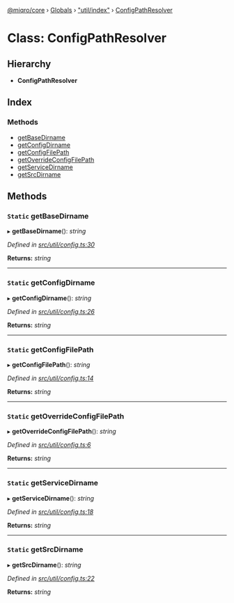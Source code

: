 [@miqro/core](../README.md) › [Globals](../globals.md) › ["util/index"](../modules/_util_index_.md) › [ConfigPathResolver](_util_index_.configpathresolver.md)

# Class: ConfigPathResolver

## Hierarchy

* **ConfigPathResolver**

## Index

### Methods

* [getBaseDirname](_util_index_.configpathresolver.md#static-getbasedirname)
* [getConfigDirname](_util_index_.configpathresolver.md#static-getconfigdirname)
* [getConfigFilePath](_util_index_.configpathresolver.md#static-getconfigfilepath)
* [getOverrideConfigFilePath](_util_index_.configpathresolver.md#static-getoverrideconfigfilepath)
* [getServiceDirname](_util_index_.configpathresolver.md#static-getservicedirname)
* [getSrcDirname](_util_index_.configpathresolver.md#static-getsrcdirname)

## Methods

### `Static` getBaseDirname

▸ **getBaseDirname**(): *string*

*Defined in [src/util/config.ts:30](https://github.com/claukers/miqro-core/blob/01b49b2/src/util/config.ts#L30)*

**Returns:** *string*

___

### `Static` getConfigDirname

▸ **getConfigDirname**(): *string*

*Defined in [src/util/config.ts:26](https://github.com/claukers/miqro-core/blob/01b49b2/src/util/config.ts#L26)*

**Returns:** *string*

___

### `Static` getConfigFilePath

▸ **getConfigFilePath**(): *string*

*Defined in [src/util/config.ts:14](https://github.com/claukers/miqro-core/blob/01b49b2/src/util/config.ts#L14)*

**Returns:** *string*

___

### `Static` getOverrideConfigFilePath

▸ **getOverrideConfigFilePath**(): *string*

*Defined in [src/util/config.ts:6](https://github.com/claukers/miqro-core/blob/01b49b2/src/util/config.ts#L6)*

**Returns:** *string*

___

### `Static` getServiceDirname

▸ **getServiceDirname**(): *string*

*Defined in [src/util/config.ts:18](https://github.com/claukers/miqro-core/blob/01b49b2/src/util/config.ts#L18)*

**Returns:** *string*

___

### `Static` getSrcDirname

▸ **getSrcDirname**(): *string*

*Defined in [src/util/config.ts:22](https://github.com/claukers/miqro-core/blob/01b49b2/src/util/config.ts#L22)*

**Returns:** *string*
